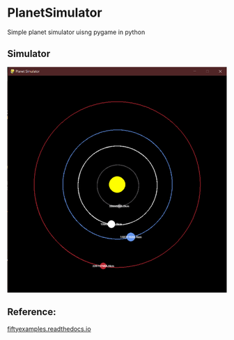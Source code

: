 # PlanetSimulator
  Simple planet simulator uisng pygame in python

## Simulator
![](https://github.com/RanakJaiswar/PlanetSimulator/blob/main/planet_simulator/planetsimulator.png)

## Reference:
  [fiftyexamples.readthedocs.io](https://fiftyexamples.readthedocs.io/en/latest/gravity.html)
